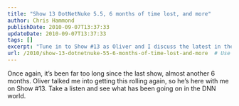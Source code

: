 ```yaml
---
title: "Show 13 DotNetNuke 5.5, 6 months of time lost, and more"
author: Chris Hammond
publishDate: 2010-09-07T13:37:33
updateDate: 2010-09-07T13:37:33
tags: []
excerpt: "Tune in to Show #13 as Oliver and I discuss the latest in the DNN world after a 6-month hiatus. Stay updated on all things DNN!"
url: /2010/show-13-dotnetnuke-55-6-months-of-time-lost-and-more  # Use the generated URL with year
---
```

<p>Once again, it’s been far too long since the last show, almost another 6 months. Oliver talked me into getting this rolling again, so he’s here with me on Show #13. Take a listen and see what has been going on in the DNN world.</p><img src="https://feeds.feedburner.com/~r/dnnvoice/~4/KjyyTzX6Awk" height="1" width="1"/>


